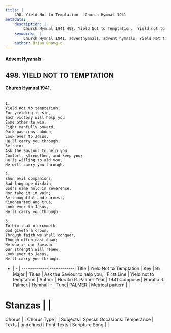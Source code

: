 ```yaml
---
title: |
    498. Yield Not to Temptation - Church Hymnal 1941
metadata:
    description: |
        Church Hymnal 1941 498. Yield Not to Temptation.  Yield not to temptation,  For yielding is sin,  Each victory will help you  Some other to win;  Fight manfully onward,  Dark passions subdue,  Look ever to Jesus,  He'll carry you through.  
    keywords:  |
        Church Hymnal 1941, adventhymnals, advent hymnals, Yield Not to Temptation, Yield not to temptation . Ask the Saviour to help you, 
    author: Brian Onang'o
---
```


#### Advent Hymnals
## 498. YIELD NOT TO TEMPTATION
####  Church Hymnal 1941,

```txt

1.
Yield not to temptation, 
For yielding is sin, 
Each victory will help you 
Some other to win; 
Fight manfully onward, 
Dark passions subdue, 
Look ever to Jesus, 
He'll carry you through. 
Refrain:
Ask the Saviour to help you, 
Comfort, strengthen, and keep you; 
He is willing to aid you, 
He will carry you through. 

2.
Shun evil companions, 
Bad language disdain, 
God's name hold in reverence, 
Nor take it in vain; 
Be thoughtful and earnest, 
Kindhearted and true, 
Look ever to Jesus, 
He'll carry you through. 

3.
To him that o'ercometh 
God giveth a crown, 
Through faith we shall conquer, 
Though often cast down; 
He who is our Saviour 
Our strength will renew, 
Look ever to Jesus, 
He'll carry you through.

```

- |   -  |
-------------|------------|
Title | Yield Not to Temptation |
Key | B♭ Major |
Titles | Ask the Saviour to help you,  |
First Line | Yield not to temptation  |
Author | Horatio R. Palmer
Year | 1941
Composer| Horatio R. Palmer |
Hymnal|  - |
Tune| PALMER |
Metrical pattern | |
# Stanzas |  |
Chorus |  |
Chorus Type |  |
Subjects | Special Occasions: Temperance |
Texts | undefined |
Print Texts | 
Scripture Song |  |
    
